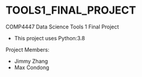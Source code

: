 # TOOLS1_FINAL_PROJECT

COMP4447 Data Science Tools 1 Final Project
- This project uses Python:3.8

Project Members:
- Jimmy Zhang
- Max Condong
